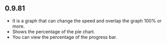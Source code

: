 ## 0.9.81

* It is a graph that can change the speed and overlap the graph 100% or more.
* Shows the percentage of the pie chart.
* You can view the percentage of the progress bar.
